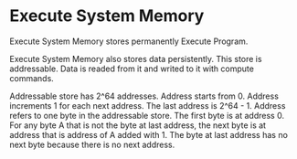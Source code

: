 # **Execute System Memory**


Execute System Memory stores permanently Execute Program.


Execute System Memory also stores data persistently.
This store is addressable.
Data is readed from it and writed to it with compute commands.

Addressable store has 2^64 addresses.
Address starts from 0. Address increments 1 for each next address. The last address is 2^64 - 1.
Address refers to one byte in the addressable store.
The first byte is at address 0.
For any byte A that is not the byte at last address, the next byte is at address that is address of A added with 1.
The byte at last address has no next byte because there is no next address.